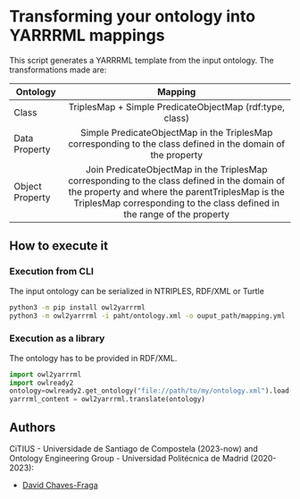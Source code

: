 # Transforming your ontology into YARRRML mappings
This script generates a YARRRML template from the input ontology. The transformations made are:

| Ontology        |                                                                                                           Mapping                                                                                                           |
|-----------------|:---------------------------------------------------------------------------------------------------------------------------------------------------------------------------------------------------------------------------:| 
| Class           |                                                                                  TriplesMap + Simple PredicateObjectMap (rdf:type, class)                                                                                   | 
| Data Property   |                                                        Simple PredicateObjectMap in the TriplesMap corresponding to the class defined in the domain of the property                                                         | 
| Object Property | Join PredicateObjectMap in the TriplesMap corresponding to the class defined in the domain of the property and where the parentTriplesMap is the TriplesMap corresponding to the class defined in the range of the property | 

## How to execute it

### Execution from CLI
The input ontology can be serialized in NTRIPLES, RDF/XML or Turtle
```bash
python3 -m pip install owl2yarrrml
python3 -m owl2yarrrml -i paht/ontology.xml -o ouput_path/mapping.yml
```

### Execution as a library
The ontology has to be provided in RDF/XML.
```python
import owl2yarrrml
import owlready2
ontology=owlready2.get_ontology("file://path/to/my/ontology.xml").load()
yarrrml_content = owl2yarrrml.translate(ontology)

```

## Authors
CiTIUS - Universidade de Santiago de Compostela (2023-now) and Ontology Engineering Group - Universidad Politécnica de Madrid (2020-2023):
- [David Chaves-Fraga](mailto:david.chaves@usc.es)